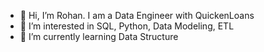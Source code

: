 - 👋 Hi, I’m Rohan. I am a Data Engineer with QuickenLoans
- 👀 I’m interested in SQL, Python, Data Modeling, ETL
- 🌱 I’m currently learning Data Structure

